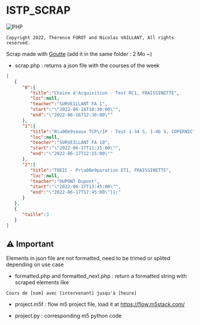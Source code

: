 # ISTP_SCRAP

![PHP](https://img.shields.io/badge/php-%23777BB4.svg?style=for-the-badge&logo=php&logoColor=white)

```
Copyright 2022, Thérence FOROT and Nicolas VAILLANT, All rights reserved.
```

Scrap made with [Goutte](https://github.com/FriendsOfPHP/Goutte) (add it in the same folder : 2 Mo ~)

- scrap.php : returns a json file with the courses of the week

```json
[
   {
      "0":{
         "title":"Chaine d'Acquisition - Test RC1, FRAISSINETTE",
         "loc":null,
         "teacher":"SURVEILLANT FA 1",
         "start":"\"2022-06-16T10:30:00\"",
         "end":"\"2022-06-16T12:30:00\""
      },
      "1":{
         "title":"R\u00e9seaux TCP\/IP - Test 1-34 S, 1-46 S, COPERNIC",
         "loc":null,
         "teacher":"SURVEILLANT FA 10",
         "start":"\"2022-06-17T11:15:00\"",
         "end":"\"2022-06-17T12:15:00\""
      },
      "2":{
         "title":"TOEIC - Pr\u00e9paration ET1, FRAISSINETTE",
         "loc":null,
         "teacher":"DUPONT Dupont",
         "start":"\"2022-06-17T13:45:00\"",
         "end":"\"2022-06-17T17:45:00\"}];"
      }
   },
   {
      "taille":3
   }
]
```

## ⚠️ Important

Elements in json file are not formatted, need to be trimed or splited depending on use case


- formatted.php and formatted_next.php : return a formatted string with scraped elements like 

```
Cours de [nom] avec [intervenant] jusqu'à [heure]
```

- project.m5f : flow m5 project file, load it at https://flow.m5stack.com/

- project.py : corresponding m5 python code
